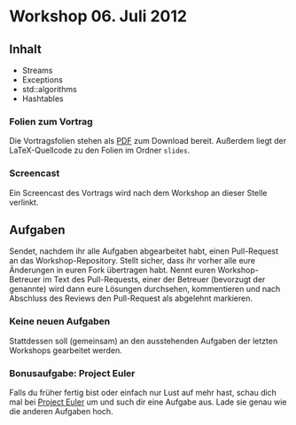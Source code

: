 # Workshop 06. Juli 2012

## Inhalt

 * Streams
 * Exceptions
 * std::algorithms
 * Hashtables

### Folien zum Vortrag

Die Vortragsfolien stehen als [PDF](https://github.com/downloads/kit-cpp-workshop/workshop-ss12-10/slides.pdf) zum Download bereit. Außerdem liegt der LaTeX-Quellcode zu den Folien im Ordner `slides`.

### Screencast

Ein Screencast des Vortrags wird nach dem Workshop an dieser Stelle verlinkt.

## Aufgaben

Sendet, nachdem ihr alle Aufgaben abgearbeitet habt, einen Pull-Request an das Workshop-Repository. Stellt sicher, dass ihr vorher alle eure Änderungen in euren Fork übertragen habt. Nennt euren Workshop-Betreuer im Text des Pull-Requests, einer der Betreuer (bevorzugt der genannte) wird dann eure Lösungen durchsehen, kommentieren und nach Abschluss des Reviews den Pull-Request als abgelehnt markieren.

### Keine neuen Aufgaben

Stattdessen soll (gemeinsam) an den ausstehenden Aufgaben der letzten Workshops gearbeitet werden.

### Bonusaufgabe: Project Euler

Falls du früher fertig bist oder einfach nur Lust auf mehr hast, schau dich mal bei [Project Euler](http://projecteuler.net/) um und such dir eine Aufgabe aus. Lade sie genau wie die anderen Aufgaben hoch.
